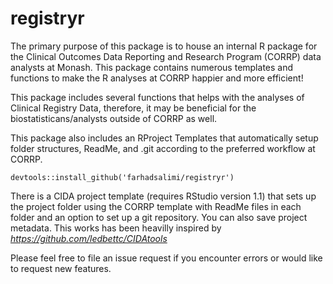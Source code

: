# registryr
The primary purpose of this package is to house an internal R package for the Clinical Outcomes Data Reporting
and Research Program (CORRP) data analysts at Monash.
This package contains numerous templates and functions to make the R analyses at CORRP happier and more efficient!

This package includes several functions that helps with the analyses of Clinical Registry Data, therefore, it may be beneficial for the biostatisticans/analysts outside of CORRP as well.

This package also includes an RProject Templates that automatically setup folder structures, ReadMe, and .git according to the preferred workflow at CORRP.

```console
devtools::install_github('farhadsalimi/registryr')
```
There is a CIDA project template (requires RStudio version 1.1) that sets up the project folder using the CORRP template with ReadMe files in each folder and an option to set up a git repository.
You can also save project metadata. This works has been heavilly inspired by *https://github.com/ledbettc/CIDAtools*

Please feel free to file an issue request if you encounter errors or would like to request new features.

